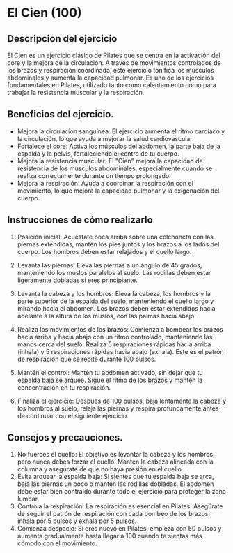 # El Cien (100)

## Descripcion del ejercicio

El Cien es un ejercicio clásico de Pilates que se centra en la activación del core y la mejora de la circulación. A través de movimientos controlados de los brazos y respiración coordinada, este ejercicio tonifica los músculos abdominales y aumenta la capacidad pulmonar. Es uno de los ejercicios fundamentales en Pilates, utilizado tanto como calentamiento como para trabajar la resistencia muscular y la respiración.

## Beneficios del ejercicio.

- Mejora la circulación sanguínea: El ejercicio aumenta el ritmo cardíaco y la circulación, lo que ayuda a mejorar la salud cardiovascular.
- Fortalece el core: Activa los músculos del abdomen, la parte baja de la espalda y la pelvis, fortaleciendo el centro de tu cuerpo.
- Mejora la resistencia muscular: El "Cien" mejora la capacidad de resistencia de los músculos abdominales, especialmente cuando se realiza correctamente durante un tiempo prolongado.
- Mejora la respiración: Ayuda a coordinar la respiración con el movimiento, lo que mejora la capacidad pulmonar y la oxigenación del cuerpo.

## Instrucciones de cómo realizarlo

1. Posición inicial: Acuéstate boca arriba sobre una colchoneta con las piernas extendidas, mantén los pies juntos y los brazos a los lados del cuerpo. Los hombros deben estar relajados y el cuello largo.

2. Levanta las piernas: Eleva las piernas a un ángulo de 45 grados, manteniendo los muslos paralelos al suelo. Las rodillas deben estar ligeramente dobladas si eres principiante.

3. Levanta la cabeza y los hombros: Eleva la cabeza, los hombros y la parte superior de la espalda del suelo, manteniendo el cuello largo y mirando hacia el abdomen. Los brazos deben estar extendidos hacia adelante a la altura de los muslos, con las palmas hacia abajo.

4. Realiza los movimientos de los brazos: Comienza a bombear los brazos hacia arriba y hacia abajo con un ritmo controlado, manteniendo las manos cerca del suelo. Realiza 5 respiraciones rápidas hacia arriba (inhala) y 5 respiraciones rápidas hacia abajo (exhala). Este es el patrón de respiración que se repite durante 100 pulsos.

5. Mantén el control: Mantén tu abdomen activado, sin dejar que tu espalda baja se arquee. Sigue el ritmo de los brazos y mantén la concentración en tu respiración.

6. Finaliza el ejercicio: Después de 100 pulsos, baja lentamente la cabeza y los hombros al suelo, relaja las piernas y respira profundamente antes de continuar con el siguiente ejercicio.

## Consejos y precauciones.

1. No fuerces el cuello: El objetivo es levantar la cabeza y los hombros, pero nunca debes forzar el cuello. Mantén la cabeza alineada con la columna y asegúrate de que no haya presión en el cuello.
2. Evita arquear la espalda baja: Si sientes que tu espalda baja se arca, baja las piernas un poco o mantén las rodillas dobladas. El abdomen debe estar bien contraído durante todo el ejercicio para proteger la zona lumbar.
3. Controla la respiración: La respiración es esencial en Pilates. Asegúrate de seguir el patrón de respiración con cada bombeo de los brazos: inhala por 5 pulsos y exhala por 5 pulsos.
4. Comienza despacio: Si eres nuevo en Pilates, empieza con 50 pulsos y aumenta gradualmente hasta llegar a 100 cuando te sientas más cómodo con el movimiento.